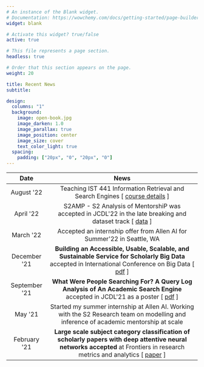 ```yaml
---
# An instance of the Blank widget.
# Documentation: https://wowchemy.com/docs/getting-started/page-builder/
widget: blank

# Activate this widget? true/false
active: true

# This file represents a page section.
headless: true

# Order that this section appears on the page.
weight: 20

title: Recent News
subtitle:

design:
  columns: "1"
  background:
    image: open-book.jpg
    image_darken: 1.0
    image_parallax: true
    image_position: center
    image_size: cover
    text_color_light: true
  spacing:
    padding: ["20px", "0", "20px", "0"]
---
```

|     Date      |                                                                                                                                                   News                                                                                                                                                   |
|:-------------:|:--------------------------------------------------------------------------------------------------------------------------------------------------------------------------------------------------------------------------------------------------------------------------------------------------------:|
|   August '22   |                                                                            Teaching IST 441  Information Retrieval and Search Engines  [ [course details](https://clgiles.ist.psu.edu/IST441/index.html) ]                                                                            |
|   April '22   |                                                                            S2AMP - S2 Analysis of MentorshiP was accepted in JCDL'22 in the late breaking and dataset track [ [data](https://github.com/allenai/S2AMP-data) ]                                                                            |
|   March '22   |                                                                                                                 Accepted an internship offer from Allen AI for Summer'22 in Seattle, WA                                                                                                                  |
| December '21  |                                 **Building an Accessible, Usable, Scalable, and Sustainable Service for Scholarly Big Data** accepted in International Conference on Big Data [ [pdf](https://www.cs.odu.edu/~jwu/downloads/pubs/wu-2021-bigdata/wu-2021-bigdata.pdf) ]                                  |
| September '21 |                                           **What Were People Searching For? A Query Log Analysis of An Academic Search Engine** accepted in JCDL'21 as a poster [ [pdf](https://www.cs.odu.edu/~jwu/downloads/pubs/rohatgi-2021-jcdl/rohatgi-2021-jcdl.pdf) ]                                            |
|    May '21    |                                                                                  Started my summer internship at Allen AI. Working with the S2 Research team on modelling and inference of academic mentorship at scale                                                                                  |
| February '21  |                             **Large scale subject category classification of scholarly papers with deep attentive neural networks accepted** at Frontiers in research metrics and analytics [ [paper](https://www.frontiersin.org/articles/10.3389/frma.2020.600382/full) ]                              |

[//]: # (add about bill graduating and congratulating him)

